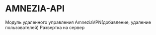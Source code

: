 # AMNEZIA-API
Модуль удаленного управления AmneziaVPN(добавление, удаление пользователей) Развертка на сервер
